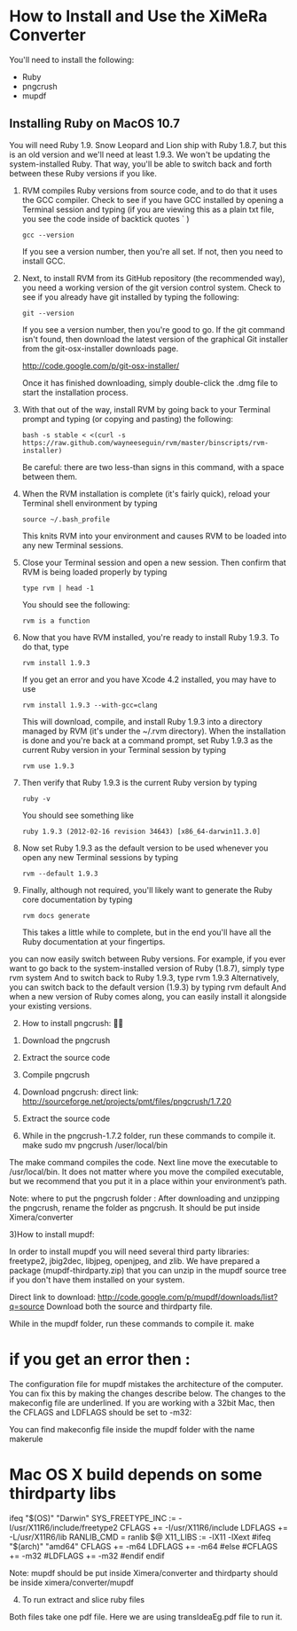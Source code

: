 ﻿How to Install and Use the XiMeRa Converter
===========================================

You'll need to install the following:
* Ruby 
* pngcrush 
* mupdf

Installing Ruby on MacOS 10.7
-----------------------------

You will need Ruby 1.9. Snow Leopard and Lion ship with Ruby 1.8.7,
but this is an old version and we'll need at least 1.9.3. We won't be
updating the system-installed Ruby. That way, you'll be able to switch
back and forth between these Ruby versions if you like.  

1. RVM compiles Ruby versions from source code, and to do that it uses
   the GCC compiler. Check to see if you have GCC installed by opening
   a Terminal session and typing (if you are viewing this as a plain
   txt file, you see the code inside of backtick quotes ` )

   `gcc --version`

   If you see a version number, then you're all set. If not, then you
   need to install GCC.

2. Next, to install RVM from its GitHub repository (the recommended
   way), you need a working version of the git version control system.
   Check to see if you already have git installed by typing the
   following:

   `git --version` 

   If you see a version number, then you're good to go. If the git
   command isn't found, then download the latest version of the
   graphical Git installer from the git-osx-installer downloads page.

   http://code.google.com/p/git-osx-installer/

   Once it has finished downloading, simply double-click the .dmg file
   to start the installation process.

3. With that out of the way, install RVM by going back to your
   Terminal prompt and typing (or copying and pasting) the following:

   `bash -s stable < <(curl -s https://raw.github.com/wayneeseguin/rvm/master/binscripts/rvm-installer)`

   Be careful: there are two less-than signs in this command, with a
   space between them.

4. When the RVM installation is complete (it's fairly quick), reload
   your Terminal shell environment by typing

   `source ~/.bash_profile`

   This knits RVM into your environment and causes RVM to be loaded
   into any new Terminal sessions.

5. Close your Terminal session and open a new session. Then confirm
   that RVM is being loaded properly by typing
 
   `type rvm | head -1` 

   You should see the following: 

   `rvm is a function`

6. Now that you have RVM installed, you're ready to install Ruby
   1.9.3. To do that, type

   `rvm install 1.9.3`

   If you get an error and you have Xcode 4.2 installed, you may have
   to use

   `rvm install 1.9.3 --with-gcc=clang`

   This will download, compile, and install Ruby 1.9.3 into a
   directory managed by RVM (it's under the ~/.rvm directory).  When
   the installation is done and you're back at a command prompt, set
   Ruby 1.9.3 as the current Ruby version in your Terminal session by
   typing
 
   `rvm use 1.9.3` 

7. Then verify that Ruby 1.9.3 is the current Ruby version by typing 

   `ruby -v` 

   You should see something like 

   `ruby 1.9.3 (2012-02-16 revision 34643) [x86_64-darwin11.3.0]`

8. Now set Ruby 1.9.3 as the default version to be used whenever you
   open any new Terminal sessions by typing

   `rvm --default 1.9.3` 

9. Finally, although not required, you'll likely want to generate the Ruby core    documentation by typing 

   `rvm docs generate` 

   This takes a little while to complete, but in the end you'll have
   all the Ruby documentation at your fingertips.

you can now easily switch between Ruby versions. For example, if you ever want to go back to the system-installed version of Ruby (1.8.7), simply type 
rvm system 
And to switch back to Ruby 1.9.3, type 
rvm 1.9.3 
Alternatively, you can switch back to the default version (1.9.3) by typing 
rvm default 
And when a new version of Ruby comes along, you can easily install it alongside your existing versions. 



2) How to install pngcrush:

1. Download the pngcrush
2. Extract the source code
3. Compile pngcrush	


1. Download pngcrush: direct link: http://sourceforge.net/projects/pmt/files/pngcrush/1.7.20
2. Extract the source code
3. While in the pngcrush-1.7.2 folder, run these commands to compile it.
make 
sudo mv pngcrush /user/local/bin 

The make command compiles the code. Next line move the executable to /usr/local/bin. It does not matter where you move the compiled executable, but we recommend that you put it in a place within your environment’s path.

Note: where to put the pngcrush folder : After downloading and unzipping the pngcrush, rename the folder as pngcrush.
It should be put inside Ximera/converter 


3)How to install mupdf:

In order to install mupdf you will need several third party libraries: freetype2, jbig2dec, libjpeg, openjpeg, and zlib. We have prepared a package (mupdf-thirdparty.zip) that you can unzip in the mupdf source tree if you don't have them installed on your system.


Direct link to download: http://code.google.com/p/mupdf/downloads/list?q=source
Download both the source and thirdparty file. 

While in the mupdf folder, run these commands to compile it.
make 
# if you get an error then :

The configuration file for mupdf mistakes the architecture of the computer. You can fix this by making the changes describe below. The changes to the makeconfig file are underlined. If you are working with a 32bit Mac, then the CFLAGS and LDFLAGS should be set to -m32: 

You can find makeconfig file inside the mupdf folder with the name makerule

# Mac OS X build depends on some thirdparty libs
ifeq "$(OS)" "Darwin"
SYS_FREETYPE_INC := -I/usr/X11R6/include/freetype2
CFLAGS += -I/usr/X11R6/include
LDFLAGS += -L/usr/X11R6/lib
RANLIB_CMD = ranlib $@
X11_LIBS := -lX11 -lXext
#ifeq "$(arch)" "amd64"
CFLAGS += -m64
LDFLAGS += -m64
#else
#CFLAGS += -m32
#LDFLAGS += -m32
#endif
endif


Note: mupdf should be put inside Ximera/converter and thirdparty should be inside ximera/converter/mupdf


4) To run extract and slice ruby files

Both files take one pdf file. Here we are using transIdeaEg.pdf file to run it.






